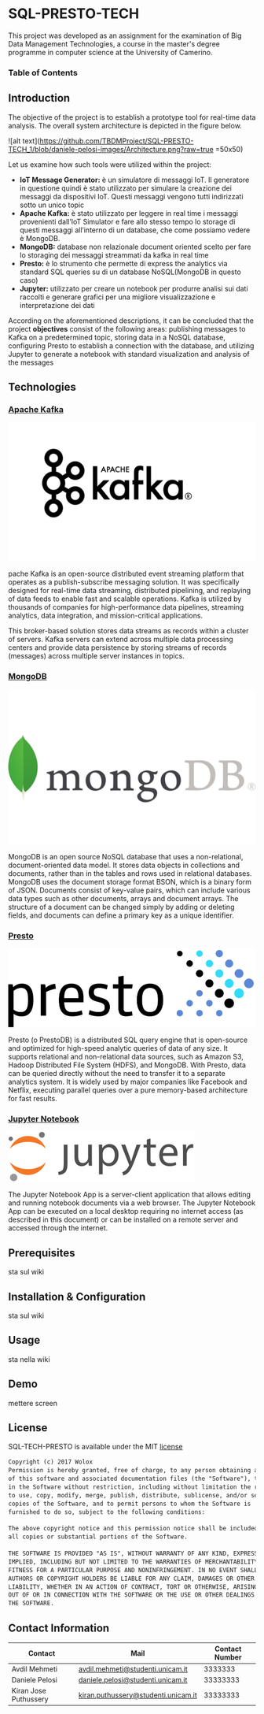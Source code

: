 # SQL-PRESTO-TECH

This project was developed as an assignment for the examination of Big Data Management Technologies, a course in the master's degree programme in computer science at the University of Camerino.

### Table of Contents

## Introduction

The objective of the project is to establish a prototype tool for real-time data analysis. The overall system architecture is depicted in the figure below.

![alt text](https://github.com/TBDMProject/SQL-PRESTO-TECH_1/blob/daniele-pelosi-images/Architecture.png?raw=true =50x50)

Let us examine how such tools were utilized within the project:

- **IoT Message Generator:** è un simulatore di messaggi IoT. Il generatore in questione quindi è stato utilizzato per simulare la creazione dei messaggi da dispositivi IoT. Questi messaggi vengono tutti indirizzati sotto un unico topic
- **Apache Kafka:** è stato utilizzato per leggere in real time i messaggi provenienti dall’IoT Simulator e fare allo stesso tempo lo storage di questi messaggi all’interno di un database, che come possiamo vedere è MongoDB.
- **MongoDB:** database non relazionale document oriented scelto per fare lo storaging dei messaggi streammati da kafka in real time
- **Presto:** è lo strumento che permette di express the analytics via standard SQL queries su di un database NoSQL(MongoDB in questo caso)
- **Jupyter:** utilizzato per creare un notebook per produrre analisi sui dati raccolti e generare grafici per una migliore visualizzazione e interpretazione dei dati

According on the aforementioned descriptions, it can be concluded that the project **objectives** consist of the following areas: publishing messages to Kafka on a predetermined topic, storing data in a NoSQL database, configuring Presto to establish a connection with the database, and utilizing Jupyter to generate a notebook with standard visualization and analysis of the messages

## Technologies

### [Apache Kafka](https://kafka.apache.org/)

![alt text](https://github.com/TBDMProject/SQL-PRESTO-TECH_1/blob/daniele-pelosi-images/kafkalogo.jpg?raw=true)

pache Kafka is an open-source distributed event streaming platform that operates as a publish-subscribe messaging solution. It was specifically designed for real-time data streaming, distributed pipelining, and replaying of data feeds to enable fast and scalable operations. Kafka is utilized by thousands of companies for high-performance data pipelines, streaming analytics, data integration, and mission-critical applications.

This broker-based solution stores data streams as records within a cluster of servers. Kafka servers can extend across multiple data processing centers and provide data persistence by storing streams of records (messages) across multiple server instances in topics.


### [MongoDB](https://www.mongodb.com/)

![alt text](https://github.com/TBDMProject/SQL-PRESTO-TECH_1/blob/daniele-pelosi-images/MongoDB-Logo.jpg?raw=true)

MongoDB is an open source NoSQL database that uses a non-relational, document-oriented data model. It stores data objects in collections and documents, rather than in the tables and rows used in relational databases. MongoDB uses the document storage format BSON, which is a binary form of JSON. Documents consist of key-value pairs, which can include various data types such as other documents, arrays and document arrays. The structure of a document can be changed simply by adding or deleting fields, and documents can define a primary key as a unique identifier.

### [Presto](https://prestodb.io/)

![alt text](https://github.com/TBDMProject/SQL-PRESTO-TECH_1/blob/daniele-pelosi-images/logo-presto-color.svg?raw=true)

Presto (o PrestoDB) is a distributed SQL query engine that is open-source and optimized for high-speed analytic queries of data of any size. It supports relational and non-relational data sources, such as Amazon S3, Hadoop Distributed File System (HDFS), and MongoDB. With Presto, data can be queried directly without the need to transfer it to a separate analytics system. It is widely used by major companies like Facebook and Netflix, executing parallel queries over a pure memory-based architecture for fast results.

### [Jupyter Notebook](https://jupyter.org/)

![alt text](https://github.com/TBDMProject/SQL-PRESTO-TECH_1/blob/daniele-pelosi-images/jupyter-logo.svg?raw=true)

The Jupyter Notebook App is a server-client application that allows editing and running notebook documents via a web browser. The Jupyter Notebook App can be executed on a local desktop
requiring no internet access (as described in this document) or can be installed on a remote server and accessed through the internet.

## Prerequisites

sta sul wiki

## Installation & Configuration

sta sul wiki

## Usage

sta nella wiki

## Demo

mettere screen

## License

SQL-TECH-PRESTO is available under the MIT [license](https://raw.githubusercontent.com/TBDMProject/SQL-PRESTO-TECH_1/main/LICENSE.md)

```markdown
Copyright (c) 2017 Wolox
Permission is hereby granted, free of charge, to any person obtaining a copy
of this software and associated documentation files (the "Software"), to deal
in the Software without restriction, including without limitation the rights
to use, copy, modify, merge, publish, distribute, sublicense, and/or sell
copies of the Software, and to permit persons to whom the Software is
furnished to do so, subject to the following conditions:

The above copyright notice and this permission notice shall be included in
all copies or substantial portions of the Software.

THE SOFTWARE IS PROVIDED "AS IS", WITHOUT WARRANTY OF ANY KIND, EXPRESS OR
IMPLIED, INCLUDING BUT NOT LIMITED TO THE WARRANTIES OF MERCHANTABILITY,
FITNESS FOR A PARTICULAR PURPOSE AND NONINFRINGEMENT. IN NO EVENT SHALL THE
AUTHORS OR COPYRIGHT HOLDERS BE LIABLE FOR ANY CLAIM, DAMAGES OR OTHER
LIABILITY, WHETHER IN AN ACTION OF CONTRACT, TORT OR OTHERWISE, ARISING FROM,
OUT OF OR IN CONNECTION WITH THE SOFTWARE OR THE USE OR OTHER DEALINGS IN
THE SOFTWARE.
```

## Contact Information

| Contact | Mail | Contact Number |
| --- | --- | --- |
| Avdil Mehmeti | avdil.mehmeti@studenti.unicam.it | 3333333 |
| Daniele Pelosi | daniele.pelosi@studenti.unicam.it | 33333333 |
| Kiran Jose Puthussery | kiran.puthussery@studenti.unicam.it | 33333333 |
